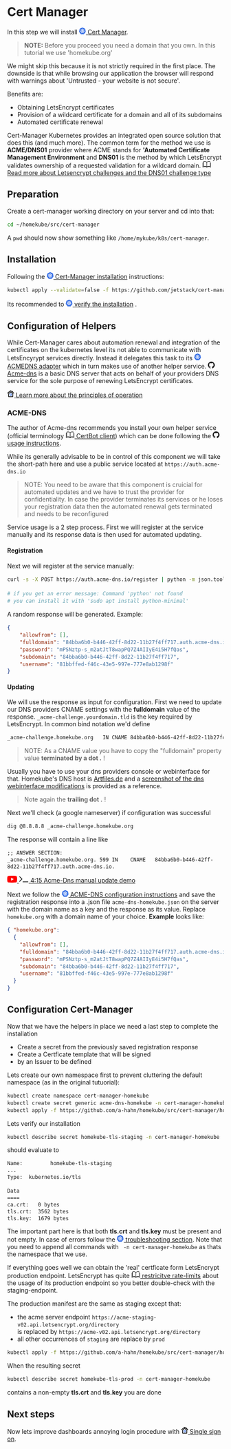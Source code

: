 # Cert Manager

In this step we will install [![](images/ico/color/kubernetes_16.png) Cert Manager](https://cert-manager.io/docs/).   

>**NOTE:** Before you proceed you need a domain that you own. In this tutorial we use 'homekube.org'

We might skip this because it is not strictly required in the first place.
The downside is that while browsing our application the browser will respond with warnings about 'Untrusted - your website is not secure'. 

Benefits are: 

* Obtaining LetsEncrypt certificates
* Provision of a wildcard certificate for a domain and all of its subdomains
* Automated certificate renewal

Cert-Manager Kubernetes provides an integrated open source solution that does this (and much more).
The common term for the method we use is **ACME/DNS01** provider where ACME stands for **'Automated Certificate Management Environment** and 
**DNS01** is the method by which LetsEncrypt validates ownership of a requested validation for a wildcard domain. 
[![](images/ico/book_16.png) Read more about Letsencrypt challenges and the DNS01 challenge type](https://letsencrypt.org/docs/challenge-types/#dns-01-challenge)

## Preparation

Create a cert-manager working directory on your server and cd into that:
```bash
cd ~/homekube/src/cert-manager
```
A ``pwd`` should now show something like ``/home/mykube/k8s/cert-manager``.

## Installation

Following the [![](images/ico/color/kubernetes_16.png) Cert-Manager installation](https://cert-manager.io/docs/installation/kubernetes/) instructions:    

```bash
kubectl apply --validate=false -f https://github.com/jetstack/cert-manager/releases/download/v0.15.1/cert-manager.yaml
```

Its recommended to [![](images/ico/color/kubernetes_16.png) verify the installation](https://cert-manager.io/docs/installation/kubernetes/#verifying-the-installation) .

## Configuration of Helpers

While Cert-Manager cares about automation renewal and integration of the certificates on the kubernetes level 
its not able to communicate with LetsEncyrypt services directly. Instead it delegates this task to its 
[![](images/ico/color/kubernetes_16.png) ACMEDNS adapter](https://cert-manager.io/docs/configuration/acme/dns01/acme-dns/)
which in turn makes use of another helper service. [![](images/ico/github_16.png) Acme-dns](https://github.com/joohoi/acme-dns#acme-dns)
is a basic DNS server that acts on behalf of your providers DNS service for the sole purpose of renewing LetsEncrypt certificates.

[![](images/ico/color/homekube_16.png) Learn more about the principles of operation](cert-manager-long.md) 

### ACME-DNS

The author of Acme-dns recommends you install your own helper service (official terminology 
[![](images/ico/book_16.png) CertBot client](https://certbot.eff.org/)) 
which can be done following the [![](images/ico/github_16.png) usage instructions](https://github.com/joohoi/acme-dns#usage).

While its generally advisable to be in control of this component we will take the short-path here and use a public service
located at ``https://auth.acme-dns.io``

> NOTE: You need to be aware that this component is cruicial for automated updates and we have to trust the provider for confidentiality. 
 In case the provider terminates its services or he loses your registration data then the automated renewal gets terminated and needs to be reconfigured

Service usage is a 2 step process.
First we will register at the service manually and its response data is then used for automated updating.
   
#### Registration

Next we will register at the service manually:
```bash
curl -s -X POST https://auth.acme-dns.io/register | python -m json.tool

# if you get an error message: Command 'python' not found
# you can install it with 'sudo apt install python-minimal'
```

A random response will be generated. Example:
```json
{
    "allowfrom": [],
    "fulldomain": "84bba6b0-b446-42ff-8d22-11b27f4ff717.auth.acme-dns.io",
    "password": "mPSNztp-s_m2atJtT8wapPQ7Z4AIIyE4i5H7fQas",
    "subdomain": "84bba6b0-b446-42ff-8d22-11b27f4ff717",
    "username": "81bbffed-f46c-43e5-997e-777e8ab1298f"
}
```
#### Updating

We will use the response as input for configuration. First we need to update our DNS providers CNAME settings
with the **fulldomain** value of the response. ``_acme-challenge.yourdomain.tld`` is the key required by LetsEncrypt.
In common bind notation we'd define
```bash
_acme-challenge.homekube.org   IN CNAME	84bba6b0-b446-42ff-8d22-11b27f4ff717.auth.acme-dns.io.
```
> NOTE: As a CNAME value you have to copy the "fulldomain" property value **terminated by a dot .** !

Usually you have to use your dns providers console or webinterface for that. 
Homekube's DNS host is [Artfiles.de](https://artfiles.de) and a 
[screenshot of the dns webinterface modifications](images/artfiles_dns_webui.png) is provided as a reference. 

> Note again the **trailing dot .**  ! 

Next we'll check (a google nameserver) if configuration was successful
```bash
dig @8.8.8.8 _acme-challenge.homekube.org
```

The response will contain a line like

```
;; ANSWER SECTION:
_acme-challenge.homekube.org. 599 IN	CNAME	84bba6b0-b446-42ff-8d22-11b27f4ff717.auth.acme-dns.io.
```

[![](images/ico/color/youtube_16.png) ![](images/ico/terminal_16.png) 4:15 Acme-Dns manual update demo](https://asciinema.org/a/94903)

Next we follow the 
[![](images/ico/color/kubernetes_16.png) ACME-DNS configuration instructions](https://cert-manager.io/docs/configuration/acme/dns01/acme-dns/)
and save the registration response into a .json file ``acme-dns-homekube.json`` on the server with the domain name as a key and the response as its value. 
Replace ``homekube.org`` with a domain name of your choice.
**Example** looks like:

```json
{ "homekube.org": 
  {
    "allowfrom": [],
    "fulldomain": "84bba6b0-b446-42ff-8d22-11b27f4ff717.auth.acme-dns.io",
    "password": "mPSNztp-s_m2atJtT8wapPQ7Z4AIIyE4i5H7fQas",
    "subdomain": "84bba6b0-b446-42ff-8d22-11b27f4ff717",
    "username": "81bbffed-f46c-43e5-997e-777e8ab1298f"
  }
}
```

## Configuration Cert-Manager

Now that we have the helpers in place we need a last step to complete the installation
* Create a secret from the previously saved registration response
* Create a Certficate template that will be signed
* by an Issuer to be defined

Lets create our own namespace first to prevent cluttering the default namespace (as in the original tutuorial): 

```bash
kubectl create namespace cert-manager-homekube
kubectl create secret generic acme-dns-homekube -n cert-manager-homekube --from-file acme-dns-homekube.json
kubectl apply -f https://github.com/a-hahn/homekube/src/cert-manager/homekube-staging.json
```

Lets verify our installation 

```bash
kubectl describe secret homekube-tls-staging -n cert-manager-homekube
```
should evaluate to 
```
Name:         homekube-tls-staging
...
Type:  kubernetes.io/tls

Data
====
ca.crt:   0 bytes
tls.crt:  3562 bytes
tls.key:  1679 bytes
```

The important part here is that both **tls.crt** and **tls.key** must be present and not empty.
In case of errors follow the [![](images/ico/color/kubernetes_16.png) troubleshooting section](https://cert-manager.io/docs/faq/acme/).
Note that you need to append all commands with `` -n cert-manager-homekube`` as thats the namespace that we use.

If everything goes well we can obtain the 'real' certficate form LetsEncrypt production endpoint. LetsEncrypt has quite
[![](images/ico/book_16.png) restricitve rate-limits](https://letsencrypt.org/docs/rate-limits/) about the usage
of its production endpoint so you better double-check with the staging-endpoint.

The production manifest are the same as staging except that:
* the acme server endpoint ``https://acme-staging-v02.api.letsencrypt.org/directory``   
is replaced by ``https://acme-v02.api.letsencrypt.org/directory``
* all other occurrences of ``staging`` are replace by ``prod``

```bash
kubectl apply -f https://github.com/a-hahn/homekube/src/cert-manager/homekube-prod.json
```

When the resulting secret 
```bash
kubectl describe secret homekube-tls-prod -n cert-manager-homekube
```
contains a non-empty **tls.crt** and **tls.key** you are done

## Next steps

Now lets improve dashboards annoying login procedure with
[![](images/ico/color/homekube_16.png) Single sign on](single-sign-on.md).
